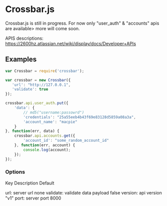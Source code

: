 # Crossbar.js

Crossbar.js is still in progress. For now only "user_auth" & "accounts" apis are available> more will come soon.

APIS descriptions: https://2600hz.atlassian.net/wiki/display/docs/Developer+APIs


## Examples

```javascript
var Crossbar = require('crossbar');

var crossbar = new Crossbar({
   'url': "http://127.0.0.1",
   'validate': true
});

crossbar.api.user_auth.put({
	'data': {
		// md5("username:passowrd")
		'credentials': "25a55eeb4b43f69e83128d5859a08a3a",
		'account_name': "macpie"
	}
}, function(err, data) {
	crossbar.api.accounts.get({
		'account_id': "some_random_account_id"
	}, function(err, account) {
		console.log(account);
	});
});
```

### Options

Key			Description     		Default

url:		server url				none
validate:	validate data payload	false
version:	api version				"v1"
port:		server port				8000


